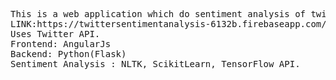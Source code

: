 <pre>
This is a web application which do sentiment analysis of twitts from twitter.
LINK:https://twittersentimentanalysis-6132b.firebaseapp.com/#/
Uses Twitter API.
Frontend: AngularJs
Backend: Python(Flask)
Sentiment Analysis : NLTK, ScikitLearn, TensorFlow API.
</pre>
